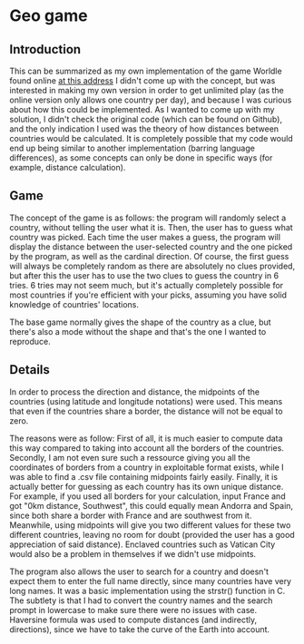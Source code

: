 # Geo game

## Introduction 

This can be summarized as my own implementation of the game Worldle found online [at this address](https://worldle.teuteuf.fr)
I didn't come up with the concept, but was interested in making my own version in order to get unlimited play (as the online version only allows one country per day), and because I was curious about how this could be implemented. As I wanted to come up with my solution, I didn't check the original code (which can be found on Github), and the only indication I used was the theory of how distances between countries would be calculated. It is completely possible that my code would end up being similar to another implementation (barring language differences), as some concepts can only be done in specific ways (for example, distance calculation).

## Game

The concept of the game is as follows: the program will randomly select a country, without telling the user what it is. Then, the user has to guess what country was picked. Each time the user makes a guess, the program will display the distance between the user-selected country and the one picked by the program, as well as the cardinal direction. Of course, the first guess will always be completely random as there are absolutely no clues provided, but after this the user has to use the two clues to guess the country in 6 tries. 6 tries may not seem much, but it's actually completely possible for most countries if you're efficient with your picks, assuming you have solid knowledge of countries' locations.

The base game normally gives the shape of the country as a clue, but there's also a mode without the shape and that's the one I wanted to reproduce.

## Details

In order to process the direction and distance, the midpoints of the countries (using latitude and longitude notations) were used. This means that even if the countries share a border, the distance will not be equal to zero. 

The reasons were as follow: 
	First of all, it is much easier to compute data this way compared to taking into account all the borders of the countries. 
	Secondly, I am not even sure such a ressource giving you all the coordinates of borders from a country in exploitable format exists, while I was able to find a .csv file containing midpoints fairly easily. 
	Finally, it is actually better for guessing as each country has its own unique distance. For example, if you used all borders for your calculation, input France and got "0km distance, Southwest", this could equally mean Andorra and Spain, since both share a border with France and are southwest from it. Meanwhile, using midpoints will give you two different values for these two different countries, leaving no room for doubt (provided the user has a good appreciation of said distance). Enclaved countries such as Vatican City would also be a problem in themselves if we didn't use midpoints.

The program also allows the user to search for a country and doesn't expect them to enter the full name directly, since many countries have very long names. It was a basic implementation using the strstr() function in C. The subtlety is that I had to convert the country names and the search prompt in lowercase to make sure there were no issues with case. 
Haversine formula was used to compute distances (and indirectly, directions), since we have to take the curve of the Earth into account.